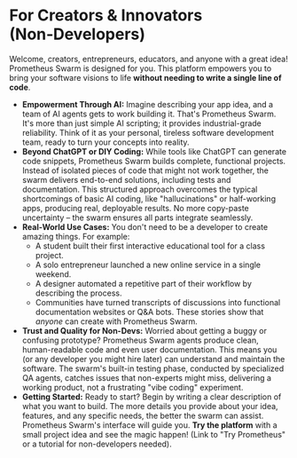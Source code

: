 # For Creators & Innovators (Non‑Developers)

Welcome, creators, entrepreneurs, educators, and anyone with a great idea! Prometheus Swarm is designed for you. This platform empowers you to bring your software visions to life **without needing to write a single line of code**.

*   **Empowerment Through AI:** Imagine describing your app idea, and a team of AI agents gets to work building it. That's Prometheus Swarm. It's more than just simple AI scripting; it provides industrial-grade reliability. Think of it as your personal, tireless software development team, ready to turn your concepts into reality.
*   **Beyond ChatGPT or DIY Coding:** While tools like ChatGPT can generate code snippets, Prometheus Swarm builds complete, functional projects. Instead of isolated pieces of code that might not work together, the swarm delivers end-to-end solutions, including tests and documentation. This structured approach overcomes the typical shortcomings of basic AI coding, like "hallucinations" or half-working apps, producing real, deployable results. No more copy-paste uncertainty – the swarm ensures all parts integrate seamlessly.
*   **Real-World Use Cases:** You don't need to be a developer to create amazing things. For example:
    *   A student built their first interactive educational tool for a class project.
    *   A solo entrepreneur launched a new online service in a single weekend.
    *   A designer automated a repetitive part of their workflow by describing the process.
    *   Communities have turned transcripts of discussions into functional documentation websites or Q&A bots.
    These stories show that *anyone* can create with Prometheus Swarm.
*   **Trust and Quality for Non-Devs:** Worried about getting a buggy or confusing prototype? Prometheus Swarm agents produce clean, human-readable code and even user documentation. This means you (or any developer you might hire later) can understand and maintain the software. The swarm's built-in testing phase, conducted by specialized QA agents, catches issues that non-experts might miss, delivering a working product, not a frustrating "vibe coding" experiment.
*   **Getting Started:** Ready to start? Begin by writing a clear description of what you want to build. The more details you provide about your idea, features, and any specific needs, the better the swarm can assist. Prometheus Swarm's interface will guide you. **Try the platform** with a small project idea and see the magic happen! (Link to "Try Prometheus" or a tutorial for non-developers needed). 